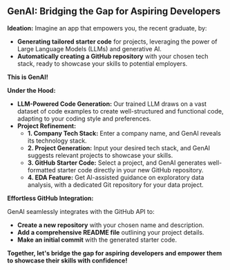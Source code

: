 ##  GenAI: Bridging the Gap for Aspiring Developers 

**Ideation:** Imagine an app that empowers you, the recent graduate, by:

* **Generating tailored starter code** for projects, leveraging the power of Large Language Models (LLMs) and generative AI.
* **Automatically creating a GitHub repository** with your chosen tech stack, ready to showcase your skills to potential employers.

**This is GenAI!**

**Under the Hood:**

* **LLM-Powered Code Generation:** Our trained LLM draws on a vast dataset of code examples to create well-structured and functional code, adapting to your coding style and preferences.
* **Project Refinement:**
    * **1. Company Tech Stack:** Enter a company name, and GenAI reveals its technology stack.
    * **2. Project Generation:** Input your desired tech stack, and GenAI suggests relevant projects to showcase your skills.
    * **3. GitHub Starter Code:** Select a project, and GenAI generates well-formatted starter code directly in your new GitHub repository.
    * **4. EDA Feature:** Get AI-assisted guidance on exploratory data analysis, with a dedicated Git repository for your data project.

**Effortless GitHub Integration:**

GenAI seamlessly integrates with the GitHub API to:

* **Create a new repository** with your chosen name and description.
* **Add a comprehensive README file** outlining your project details.
* **Make an initial commit** with the generated starter code.


**Together, let's bridge the gap for aspiring developers and empower them to showcase their skills with confidence!**


